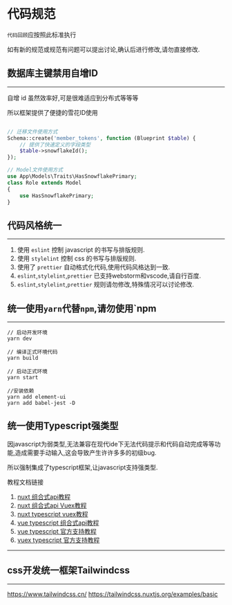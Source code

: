 # 代码规范

`代码回顾`应按照此标准执行

如有新的规范或规范有问题可以提出讨论,确认后进行修改,请勿直接修改.

## 数据库主键禁用自增ID

---

自增 id 虽然效率好,可是很难适应到分布式等等等

所以框架提供了便捷的雪花ID使用
```php

// 迁移文件使用方式
Schema::create('member_tokens', function (Blueprint $table) {
    // 提供了快速定义的字段类型
    $table->snowflakeId();
});

// Model文件使用方式
use App\Models\Traits\HasSnowflakePrimary;
class Role extends Model
{
    use HasSnowflakePrimary;
}
```

## 代码风格统一

---

1. 使用 `eslint` 控制 javascript 的书写与排版规则.
2. 使用 `stylelint` 控制 css 的书写与排版规则.
3. 使用了 `prettier` 自动格式化代码,使用代码风格达到一致.
4. `eslint`,`stylelint`,`prettier` 已支持webstorm和vscode,请自行百度.
5. `eslint`,`stylelint`,`prettier` 规则请勿修改,特殊情况可以讨论修改.


## 统一使用`yarn`代替`npm`,请勿使用`npm

---

```
// 启动开发环境
yarn dev

// 编译正式环境代码
yarn build

// 启动正式环境
yarn start

//安装依赖
yarn add element-ui
yarn add babel-jest -D
```

## 统一使用Typescript强类型

因javascript为弱类型,无法兼容在现代ide下无法代码提示和代码自动完成等等功能,造成需要手动输入,这会导致产生许许多多的初级bug.

所以强制集成了typescript框架,让javascript支持强类型.

教程文档链接
1. [nuxt 组合式api教程](https://composition-api.nuxtjs.org/)
1. [nuxt 组合式api Vuex教程](https://composition-api.nuxtjs.org/packages/store)
1. [nuxt typescript vuex教程](https://typescript.nuxtjs.org/zh-Hant/cookbook/store)
1. [vue typescript 组合式api教程](https://v3.cn.vuejs.org/guide/composition-api-introduction)
1. [vue typescript 官方支持教程](https://v3.cn.vuejs.org/guide/typescript-support)
1. [vuex typescript 官方支持教程](https://next.vuex.vuejs.org/guide/composition-api.html#accessing-state-and-getters)

---

## css开发统一框架Tailwindcss

---

https://www.tailwindcss.cn/
https://tailwindcss.nuxtjs.org/examples/basic

[comment]: <> (5.响应式ui)

[comment]: <> (https://vuetifyjs.com/zh-Hans/components/chips/)

[comment]: <> (6. 环境变量 env 文件)

[comment]: <> (   https://github.com/nuxt-community/dotenv-module)

[comment]: <> (7. 单元测试)

[comment]: <> (   https://vue-test-utils.vuejs.org/)
